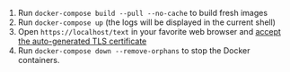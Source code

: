 1. Run `docker-compose build --pull --no-cache` to build fresh images
2. Run `docker-compose up` (the logs will be displayed in the current shell)
3. Open `https://localhost/text` in your favorite web browser and [accept the auto-generated TLS certificate](https://stackoverflow.com/a/15076602/1352334)
5. Run `docker-compose down --remove-orphans` to stop the Docker containers.